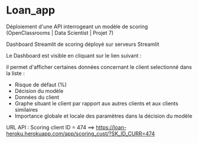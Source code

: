 # Loan_app
Déploiement d'une API interrogeant un modèle de scoring (OpenClassrooms | Data Scientist | Projet 7)

Dashboard Streamlit de scoring déployé sur serveurs Streamlit

Le Dashboard est visible en cliquant sur le lien suivant : 


il permet d'afficher certaines données concernant le client selectionné dans la liste : 

* Risque de défaut (%)
* Décision du modèle
* Données du client
* Graphe situant le client par rapport aux autres clients et aux clients similaires 
* Importance globale et locale des paramètres dans la décision du modèle 

URL API : Scoring client ID = 474  ==> https://loan-heroku.herokuapp.com/app/scoring_cust/?SK_ID_CURR=474

